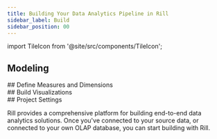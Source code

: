 ```yaml
---
title: Building Your Data Analytics Pipeline in Rill 
sidebar_label: Build
sidebar_position: 00
---
```


import TileIcon from '@site/src/components/TileIcon';

## Modeling
<div className="tile-icon-grid">
    <TileIcon
    header="Prepare Your Data"
    content="Transform and prepare your data with Rill's powerful ETL capabilities."
    link="/build/models/"
    />
    <TileIcon
    header="Advanced Model Features"
    content="Need incremental refreshes or using ClickHouse Modeling? Click here!"
    link="/build/advanced-models"
    />
    </div>
## Define Measures and Dimensions
    <div className="tile-icon-grid">
    <TileIcon
    header="Create a Metrics Layer"
    content="Build a metrics layer to define key business metrics and KPIs."
    link="/build/metrics-view"
    />
    <TileIcon
    header="Advanced Measures"
    content="Build a metrics layer to define key business metrics and KPIs."
    link="/build/metrics-view"
    />
   </div>
## Build Visualizations
    <div className="tile-icon-grid">
    <TileIcon
    header="Explore Your Data"
    content="Use Rill's interactive data exploration tools to discover insights."
    link="/build/dashboards"
    />
    <TileIcon
    header="Canvas Your Data"
    content="Create your traditional Dashboard, referencing mutliple metric views."
    link="/build/canvas"
    />
        </div>
## Project Settings
    <div className="tile-icon-grid">
    <TileIcon
    header="Rill Project Defaults"
    content="Need to set project defaults on access, env variables, and time settings?"
    link="/build/rill-project-file"
    />
    <TileIcon
    header="Structure your Project"
    content="Need to set project defaults on access, env variables, and time settings?"
    link="/build/rill-project-file"
    />
</div>


Rill provides a comprehensive platform for building end-to-end data analytics solutions. Once you've connected to your source data, or connected to your own OLAP database, you can start building with Rill.

